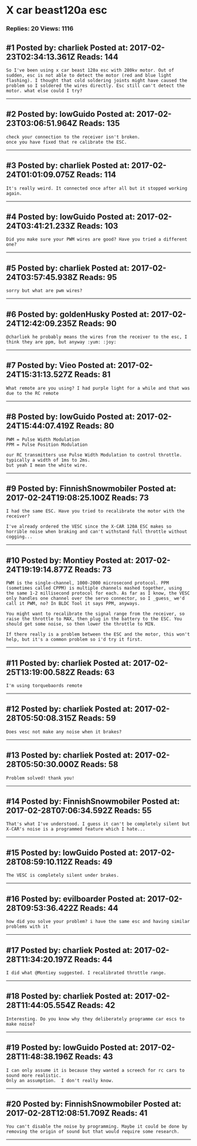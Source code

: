 # X car beast120a esc

### Replies: 20 Views: 1116

## \#1 Posted by: charliek Posted at: 2017-02-23T02:34:13.361Z Reads: 144

```
So I've been using x car beast 120a esc with 280kv motor. Out of sudden, esc is not able to detect the motor (red and blue light flashing). I thought that cold soldering joints might have caused the problem so I soldered the wires directly. Esc still can't detect the motor. what else could I try?
```

---
## \#2 Posted by: lowGuido Posted at: 2017-02-23T03:06:51.964Z Reads: 135

```
check your connection to the receiver isn't broken.
once you have fixed that re calibrate the ESC.
```

---
## \#3 Posted by: charliek Posted at: 2017-02-24T01:01:09.075Z Reads: 114

```
It's really weird. It connected once after all but it stopped working again.
```

---
## \#4 Posted by: lowGuido Posted at: 2017-02-24T03:41:21.233Z Reads: 103

```
Did you make sure your PWM wires are good? Have you tried a different one?
```

---
## \#5 Posted by: charliek Posted at: 2017-02-24T03:57:45.938Z Reads: 95

```
sorry but what are pwm wires?
```

---
## \#6 Posted by: goldenHusky Posted at: 2017-02-24T12:42:09.235Z Reads: 90

```
@charliek he probably means the wires from the receiver to the esc, I think they are ppm, but anyway :yum: :joy:
```

---
## \#7 Posted by: Vieo Posted at: 2017-02-24T15:31:13.527Z Reads: 81

```
What remote are you using? I had purple light for a while and that was due to the RC remote
```

---
## \#8 Posted by: lowGuido Posted at: 2017-02-24T15:44:07.419Z Reads: 80

```
PWM = Pulse Width Modulation
PPM = Pulse Position Modulation 

our RC transmitters use Pulse Width Modulation to control throttle. typically a width of 1ms to 2ms. 
but yeah I mean the white wire.
```

---
## \#9 Posted by: FinnishSnowmobiler Posted at: 2017-02-24T19:08:25.100Z Reads: 73

```
I had the same ESC. Have you tried to recalibrate the motor with the receiver?  

I've already ordered the VESC since the X-CAR 120A ESC makes so horrible noise when braking and can't withstand full throttle without cogging...
```

---
## \#10 Posted by: Montiey Posted at: 2017-02-24T19:19:14.877Z Reads: 73

```
PWM is the single-channel, 1000-2000 microsecond protocol. PPM (sometimes called CPPM) is multiple channels mashed together, using the same 1-2 millisecond protocol for each. As far as I know, the VESC only handles one channel over the servo connector, so I _guess_ we'd call it PWM, no? In BLDC Tool it says PPM, anyways.

You might want to recalibrate the signal range from the receiver, so raise the throttle to MAX, then plug in the battery to the ESC. You should get some noise, so then lower the throttle to MIN.

If there really is a problem between the ESC and the motor, this won't help, but it's a common problem so i'd try it first.
```

---
## \#11 Posted by: charliek Posted at: 2017-02-25T13:19:00.582Z Reads: 63

```
I'm using torquebaords remote
```

---
## \#12 Posted by: charliek Posted at: 2017-02-28T05:50:08.315Z Reads: 59

```
Does vesc not make any noise when it brakes?
```

---
## \#13 Posted by: charliek Posted at: 2017-02-28T05:50:30.000Z Reads: 58

```
Problem solved! thank you!
```

---
## \#14 Posted by: FinnishSnowmobiler Posted at: 2017-02-28T07:06:34.592Z Reads: 55

```
That's what I've understood. I guess it can't be completely silent but X-CAR's noise is a programmed feature which I hate...
```

---
## \#15 Posted by: lowGuido Posted at: 2017-02-28T08:59:10.112Z Reads: 49

```
The VESC is completely silent under brakes.
```

---
## \#16 Posted by: evilboarder Posted at: 2017-02-28T09:53:36.422Z Reads: 44

```
how did you solve your problem? i have the same esc and having similar problems with it
```

---
## \#17 Posted by: charliek Posted at: 2017-02-28T11:34:20.197Z Reads: 44

```
I did what @Montiey suggested. I recalibrated throttle range.
```

---
## \#18 Posted by: charliek Posted at: 2017-02-28T11:44:05.554Z Reads: 42

```
Interesting. Do you know why they deliberately programme car escs to make noise?
```

---
## \#19 Posted by: lowGuido Posted at: 2017-02-28T11:48:38.196Z Reads: 43

```
I can only assume it is because they wanted a screech for rc cars to sound more realistic. 
Only an assumption.  I don't really know.
```

---
## \#20 Posted by: FinnishSnowmobiler Posted at: 2017-02-28T12:08:51.709Z Reads: 41

```
You can't disable the noise by programming. Maybe it could be done by removing the origin of sound but that would require some research.
```

---
